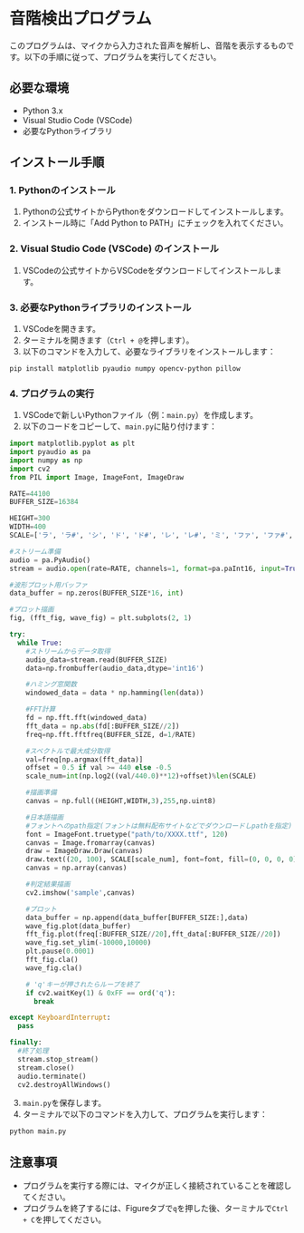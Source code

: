 # 音階検出プログラム

このプログラムは、マイクから入力された音声を解析し、音階を表示するものです。以下の手順に従って、プログラムを実行してください。

## 必要な環境

- Python 3.x
- Visual Studio Code (VSCode)
- 必要なPythonライブラリ

## インストール手順

### 1. Pythonのインストール

1. Pythonの公式サイトからPythonをダウンロードしてインストールします。
2. インストール時に「Add Python to PATH」にチェックを入れてください。

### 2. Visual Studio Code (VSCode) のインストール

1. VSCodeの公式サイトからVSCodeをダウンロードしてインストールします。

### 3. 必要なPythonライブラリのインストール

1. VSCodeを開きます。
2. ターミナルを開きます（`Ctrl + @`を押します）。
3. 以下のコマンドを入力して、必要なライブラリをインストールします：

```sh
pip install matplotlib pyaudio numpy opencv-python pillow
```

### 4. プログラムの実行

1. VSCodeで新しいPythonファイル（例：`main.py`）を作成します。
2. 以下のコードをコピーして、`main.py`に貼り付けます：

```python
import matplotlib.pyplot as plt
import pyaudio as pa
import numpy as np
import cv2
from PIL import Image, ImageFont, ImageDraw

RATE=44100
BUFFER_SIZE=16384

HEIGHT=300
WIDTH=400
SCALE=['ラ', 'ラ#', 'シ', 'ド', 'ド#', 'レ', 'レ#', 'ミ', 'ファ', 'ファ#', 'ソ', 'ソ#']

#ストリーム準備
audio = pa.PyAudio()
stream = audio.open(rate=RATE, channels=1, format=pa.paInt16, input=True, frames_per_buffer=BUFFER_SIZE)

#波形プロット用バッファ
data_buffer = np.zeros(BUFFER_SIZE*16, int)

#プロット描画
fig, (fft_fig, wave_fig) = plt.subplots(2, 1)

try:
  while True:
    #ストリームからデータ取得
    audio_data=stream.read(BUFFER_SIZE)
    data=np.frombuffer(audio_data,dtype='int16')

    #ハミング窓関数
    windowed_data = data * np.hamming(len(data))

    #FFT計算
    fd = np.fft.fft(windowed_data)
    fft_data = np.abs(fd[:BUFFER_SIZE//2])
    freq=np.fft.fftfreq(BUFFER_SIZE, d=1/RATE)

    #スペクトルで最大成分取得
    val=freq[np.argmax(fft_data)]
    offset = 0.5 if val >= 440 else -0.5
    scale_num=int(np.log2((val/440.0)**12)+offset)%len(SCALE)

    #描画準備
    canvas = np.full((HEIGHT,WIDTH,3),255,np.uint8)

    #日本語描画
    #フォントへのpath指定(フォントは無料配布サイトなどでダウンロードしpathを指定)
    font = ImageFont.truetype("path/to/XXXX.ttf", 120)
    canvas = Image.fromarray(canvas)
    draw = ImageDraw.Draw(canvas)
    draw.text((20, 100), SCALE[scale_num], font=font, fill=(0, 0, 0, 0))
    canvas = np.array(canvas)

    #判定結果描画
    cv2.imshow('sample',canvas)

    #プロット
    data_buffer = np.append(data_buffer[BUFFER_SIZE:],data)
    wave_fig.plot(data_buffer)
    fft_fig.plot(freq[:BUFFER_SIZE//20],fft_data[:BUFFER_SIZE//20])
    wave_fig.set_ylim(-10000,10000)
    plt.pause(0.0001)
    fft_fig.cla()
    wave_fig.cla()

    # 'q'キーが押されたらループを終了
    if cv2.waitKey(1) & 0xFF == ord('q'):
      break

except KeyboardInterrupt:
  pass

finally:
  #終了処理
  stream.stop_stream()
  stream.close()
  audio.terminate()
  cv2.destroyAllWindows()
```

3. `main.py`を保存します。
4. ターミナルで以下のコマンドを入力して、プログラムを実行します：

```sh
python main.py
```

## 注意事項

- プログラムを実行する際には、マイクが正しく接続されていることを確認してください。
- プログラムを終了するには、Figureタブで`q`を押した後、ターミナルで`Ctrl + C`を押してください。